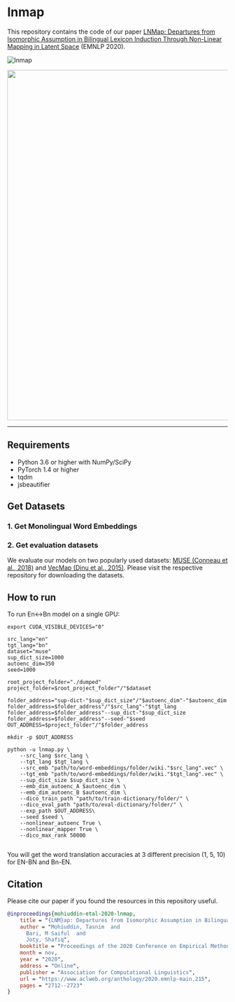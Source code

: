 # lnmap

This repository contains the code of our paper [LNMap: Departures from Isomorphic Assumption in Bilingual Lexicon Induction Through Non-Linear Mapping in Latent Space](https://www.aclweb.org/anthology/2020.emnlp-main.215/) (EMNLP 2020).

![lnmap](https://taasnim.github.io/img/lnmap/model.png)
<p align="center">
<img src="https://taasnim.github.io/img/lnmap/model.png" width="800">
</p>

--------------------------------------------------------------------------------


## Requirements

- Python 3.6 or higher with NumPy/SciPy
- PyTorch 1.4 or higher
- tqdm
- jsbeautifier


## Get Datasets

### 1. Get Monolingual Word Embeddings

### 2. Get evaluation datasets

We evaluate our models on two popularly used datasets: [MUSE (Conneau et al., 2018)](https://github.com/facebookresearch/MUSE) and [VecMap (Dinu et al., 2015)](https://github.com/artetxem/vecmap/). Please visit the respective repository for downloading the datasets.


## How to run
To run En<->Bn model on a single GPU:

```
export CUDA_VISIBLE_DEVICES="0"

src_lang="en"
tgt_lang="bn"
dataset="muse"
sup_dict_size=1000
autoenc_dim=350
seed=1000

root_project_folder="./dumped" 
project_folder=$root_project_folder"/"$dataset

folder_address="sup-dict-"$sup_dict_size"/"$autoenc_dim"-"$autoenc_dim
folder_address=$folder_address"/"$src_lang"-"$tgt_lang
folder_address=$folder_address"--sup_dict-"$sup_dict_size
folder_address=$folder_address"--seed-"$seed
OUT_ADDRESS=$project_folder"/"$folder_address
            
mkdir -p $OUT_ADDRESS

python -u lnmap.py \
    --src_lang $src_lang \
    --tgt_lang $tgt_lang \
    --src_emb "path/to/word-embeddings/folder/wiki."$src_lang".vec" \
    --tgt_emb "path/to/word-embeddings/folder/wiki."$tgt_lang".vec" \
    --sup_dict_size $sup_dict_size \
    --emb_dim_autoenc_A $autoenc_dim \
    --emb_dim_autoenc_B $autoenc_dim \
    --dico_train_path "path/to/train-dictionary/folder/" \
    --dico_eval_path "path/to/eval-dictionary/folder/" \
    --exp_path $OUT_ADDRESS\
    --seed $seed \
    --nonlinear_autoenc True \
    --nonlinear_mapper True \
    --dico_max_rank 50000 
            
```

You will get the word translation accuracies at 3 different precision (1, 5, 10) for EN-BN and Bn-EN.



## Citation
Please cite our paper if you found the resources in this repository useful.
```bibtex
@inproceedings{mohiuddin-etal-2020-lnmap,
    title = "{LNM}ap: Departures from Isomorphic Assumption in Bilingual Lexicon Induction Through Non-Linear Mapping in Latent Space",
    author = "Mohiuddin, Tasnim  and
      Bari, M Saiful  and
      Joty, Shafiq",
    booktitle = "Proceedings of the 2020 Conference on Empirical Methods in Natural Language Processing (EMNLP)",
    month = nov,
    year = "2020",
    address = "Online",
    publisher = "Association for Computational Linguistics",
    url = "https://www.aclweb.org/anthology/2020.emnlp-main.215",
    pages = "2712--2723"
}
```
